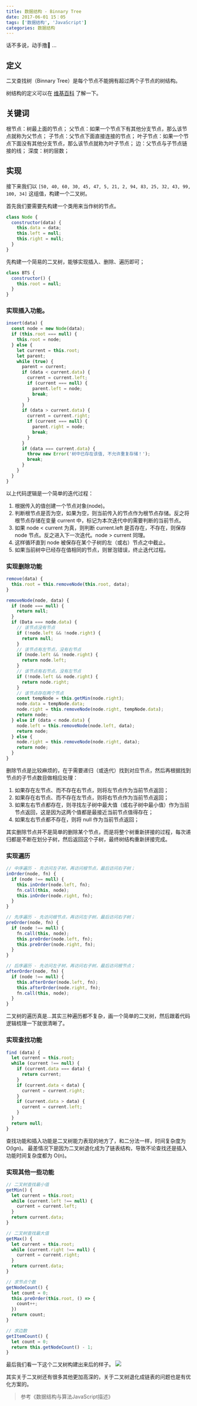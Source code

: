 ```yaml
---
title: 数据结构 - Binnary Tree
date: 2017-06-01 15：05
tags: ['数据结构', 'JavaScript']
categories: 数据结构
---
```


话不多说，动手撸🌲 ...

<!-- more -->

## 定义
二叉查找树（Binnary Tree）是每个节点不能拥有超过两个子节点的树结构。

树结构的定义可以在 [维基百科](https://zh.wikipedia.org/wiki/%E6%A8%B9%E7%8B%80%E7%B5%90%E6%A7%8B) 了解一下。

## 关键词
根节点：树最上面的节点；
父节点：如果一个节点下有其他分支节点，那么该节点就称为父节点；
子节点：父节点下面直接连接的节点；
叶子节点：如果一个节点下面没有其他分支节点，那么该节点就称为叶子节点；
边：父节点与子节点链接的线；
深度：树的层数；

## 实现
接下来我们以 `[50, 40, 60, 30, 45, 47, 5, 21, 2, 94, 83, 25, 32, 43, 99, 100, 34]` 这组值，构建一个二叉树。

首先我们要需要先构建一个类用来当作树的节点。

```javascript
class Node {
  constructor(data) {
    this.data = data;
    this.left = null;
    this.right = null;
  }
}
```

先构建一个简易的二叉树，能够实现插入、删除、遍历即可；

```javascript
class BTS {
  constructor() {
    this.root = null;
  }
}
```

### 实现插入功能。
```javascript
insert(data) {
  const node = new Node(data);
  if (this.root === null) {
    this.root = node;
  } else {
    let current = this.root;
    let parent;
    while (true) {
      parent = current;
      if (data < current.data) {
        current = current.left;
        if (current === null) {
          parent.left = node;
          break;
        }
      }
      if (data > current.data) {
        current = current.right;
        if (current === null) {
          parent.right = node;
          break;
        }
      }
      if (data === current.data) {
        throw new Error('树中已存在该值, 不允许重复存储！');
        break;
      }
    }
  }
}
```
以上代码逻辑是一个简单的迭代过程：
1. 根据传入的值创建一个节点对象(node)。
2. 判断根节点是否为空，如果为空，则当前传入的节点作为根节点存储。反之将根节点存储在变量 current 中，标记为本次迭代中的需要判断的当前节点。
3. 如果 node < current 为真，则判断 current.left 是否存在，不存在，则保存 node 节点。反之进入下一次迭代。node > current 同理。
4. 这样循环直到 node 被保存在某个子树的左（或右）节点之中截止。
5. 如果当前树中已经存在值相同的节点，则冒泡错误，终止迭代过程。

### 实现删除功能
```javascript
remove(data) {
  this.root = this.removeNode(this.root, data);
}

removeNode(node, data) {
  if (node === null) {
    return null;
  }
  if (Data === node.data) {
    // 该节点没有节点
    if (!node.left && !node.right) {
      return null;
    }
    // 该节点有左节点，没有右节点
    if (node.left && !node.right) {
      return node.left;
    }
    // 该节点有右节点，没有左节点
    if (!node.left && node.right) {
      return node.right;
    }
    // 该节点存在两个节点
    const tempNode = this.getMin(node.right);
    node.data = tempNode.data;
    node.right = this.removeNode(node.right, tempNode.data);
    return node;
  } else if (data < node.data) {
    node.left = this.removeNode(node.left, data);
    return node;
  } else {
    node.right = this.removeNode(node.right, data);
    return node;
  }
}
```
删除节点是比较麻烦的，在于需要递归（或迭代）找到对应节点，然后再根据找到节点的子节点数目做相应处理：
1. 如果存在左节点、而不存在右节点，则将左节点作为当前节点返回；
2. 如果存在右节点、而不存在左节点，则将右节点作为当前节点返回；
3. 如果左右节点都存在，则寻找左子树中最大值（或右子树中最小值）作为当前节点返回，这是因为这两个值都是最接近当前节点值得存在；
4. 如果左右节点都不存在，则将 null 作为当前节点返回；

其实删除节点并不是简单的删除某个节点，而是将整个树重新拼接的过程，每次递归都是不断在划分子树，然后返回这个子树，最终树结构重新拼接完成。

### 实现遍历
```javascript
// 中序遍历 - 先访问左子树，再访问根节点，最后访问右子树；
inOrder(node, fn) {
  if (node !== null) {
    this.inOrder(node.left, fn);
    fn.call(this, node);
    this.inOrder(node.right, fn);
  }
}

// 先序遍历 - 先访问根节点，再访问左子树，最后访问右子树；
preOrder(node, fn) {
  if (node !== null) {
    fn.call(this, node);
    this.preOrder(node.left, fn);
    this.preOrder(node.right, fn);
  }
}

// 后序遍历 - 先访问左子树，再访问右子树，最后访问根节点；
afterOrder(node, fn) {
  if (node !== null) {
    this.afterOrder(node.left, fn);
    this.afterOrder(node.right, fn);
    fn.call(this, node);
  }
}
```
二叉树的遍历真是...其实三种遍历都不复杂，画一个简单的二叉树，然后跟着代码逻辑梳理一下就很清晰了。

### 实现查找功能
```javascript
find (data) {
  let current = this.root;
  while (current !== null) {
    if (current.data === data) {
      return current;
    }
    if (current.data < data) {
      current = current.right;
    }
    if (current.data > data) {
      current = current.left;
    }
  }
  return null;
}
```
查找功能和插入功能是二叉树能力表现的地方了，和二分法一样，时间复杂度为 O(lgn)。
最差情况下是因为二叉树退化成为了链表结构，导致不论查找还是插入功能时间复杂度都为 O(n)。

### 实现其他一些功能
```javascript
// 二叉树查找最小值
getMin() {
  let current = this.root;
  while (current.left !== null) {
    current = current.left;
  }
  return current.data;
}

// 二叉树查找最大值
getMax() {
  let current = this.root;
  while (current.right !== null) {
    current = current.right;
  }
  return current.data;
}

// 求节点个数
getNodeCount() {
  let count = 0;
  this.preOrder(this.root, () => {
    count++;
  })
  return count;
}

// 求边数
getItemCount() {
  let count = 0;
  return this.getNodeCount() - 1;
}
```

最后我们看一下这个二叉树构建出来后的样子。
![](http://7xro5v.com1.z0.glb.clouddn.com/binnaryTree.jpeg)

其实关于二叉树还有很多其他更加高深的，关于二叉树退化成链表的问题也是有优化方案的。

> 参考《数据结构与算法JavaScript描述》
